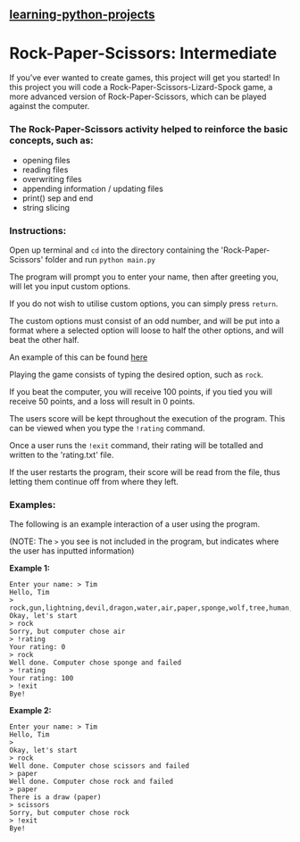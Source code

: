 ## [learning-python-projects](https://github.com/marco-fiumara/learning-python-projects)

# Rock-Paper-Scissors: Intermediate

If you’ve ever wanted to create games, this project will get you started! In this project you will code a Rock-Paper-Scissors-Lizard-Spock game, a more advanced version of Rock-Paper-Scissors, which can be played against the computer.

### The Rock-Paper-Scissors activity helped to reinforce the basic concepts, such as:

- opening files
- reading files
- overwriting files
- appending information / updating files
- print() sep and end
- string slicing

### Instructions:

Open up terminal and `cd` into the directory containing the 'Rock-Paper-Scissors' folder and run `python main.py`

The program will prompt you to enter your name, then after greeting you, will let you input custom options.

If you do not wish to utilise custom options, you can simply press `return`.

The custom options must consist of an odd number, and will be put into a format where a selected option will loose to half the other options, and will beat the other half.

An example of this can be found [here](https://i.stack.imgur.com/xgoX1.jpg)

Playing the game consists of typing the desired option, such as `rock`.

If you beat the computer, you will receive 100 points, if you tied you will receive 50 points, and a loss will result in 0 points.

The users score will be kept throughout the execution of the program. This can be viewed when you type the `!rating` command.

Once a user runs the `!exit` command, their rating will be totalled and written to the 'rating.txt' file.

If the user restarts the program, their score will be read from the file, thus letting them continue off from where they left.

### Examples:

The following is an example interaction of a user using the program.

(NOTE: The `>` you see is not included in the program, but indicates where the user has inputted information)

**Example 1:**

```
Enter your name: > Tim
Hello, Tim
> rock,gun,lightning,devil,dragon,water,air,paper,sponge,wolf,tree,human,snake,scissors,fire
Okay, let's start
> rock
Sorry, but computer chose air
> !rating
Your rating: 0
> rock
Well done. Computer chose sponge and failed
> !rating
Your rating: 100
> !exit
Bye!
```

**Example 2:**

```
Enter your name: > Tim
Hello, Tim
>
Okay, let's start
> rock
Well done. Computer chose scissors and failed
> paper
Well done. Computer chose rock and failed
> paper
There is a draw (paper)
> scissors
Sorry, but computer chose rock
> !exit
Bye!
```
